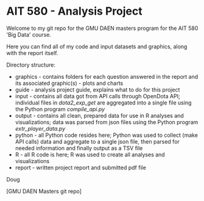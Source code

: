 # AIT 580 - Analysis Project

Welcome to my git repo for the GMU DAEN masters program for the AIT 580 'Big Data' course.

Here you can find all of my code and input datasets and graphics, along with the report itself.

Directory structure:
- graphics - contains folders for each question answered in the report and its associated graphic(s) - plots and charts
- guide - analysis project guide, explains what to do for this project
- input - contains all data got from API calls through OpenDota API; individual files in _dota2_exp_get_ are aggregated into a single file using the Python program _compile_api.py_
- output - contains all clean, prepared data for use in R analyses and visualizations; data was parsed from json files using the Python program _extr_player_data.py_
- python - all Python code resides here; Python was used to collect (make API calls) data and aggregate to a single json file, then parsed for needed information and finally output as a TSV file
- R - all R code is here; R was used to create all analyses and visualizations
- report - written project report and submitted pdf file

Doug

[GMU DAEN Masters git repo]
